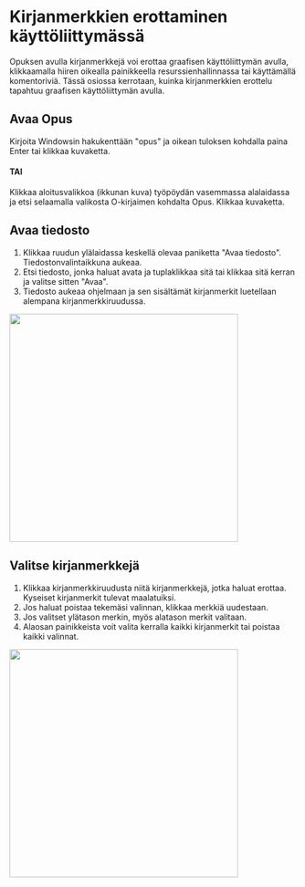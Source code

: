 # Kirjanmerkkien erottaminen käyttöliittymässä

Opuksen avulla kirjanmerkkejä voi erottaa graafisen käyttöliittymän avulla, klikkaamalla hiiren oikealla painikkeella resurssienhallinnassa tai käyttämällä komentoriviä.
Tässä osiossa kerrotaan, kuinka kirjanmerkkien erottelu tapahtuu graafisen käyttöliittymän avulla.

## Avaa Opus

Kirjoita Windowsin hakukenttään "opus" ja oikean tuloksen kohdalla paina Enter tai klikkaa kuvaketta.

#### TAI

Klikkaa aloitusvalikkoa (ikkunan kuva) työpöydän vasemmassa alalaidassa ja etsi selaamalla valikosta O-kirjaimen kohdalta Opus. Klikkaa kuvaketta.

## Avaa tiedosto

1. Klikkaa ruudun ylälaidassa keskellä olevaa paniketta "Avaa tiedosto". Tiedostonvalintaikkuna aukeaa.
2. Etsi tiedosto, jonka haluat avata ja tuplaklikkaa sitä tai klikkaa sitä kerran ja valitse sitten "Avaa".
3. Tiedosto aukeaa ohjelmaan ja sen sisältämät kirjanmerkit luetellaan alempana kirjanmerkkiruudussa.

<img src="https://codex-fi.github.io/Opus/ui/gif/open_file.gif" width="400">

## Valitse kirjanmerkkejä

1. Klikkaa kirjanmerkkiruudusta niitä kirjanmerkkejä, jotka haluat erottaa. Kyseiset kirjanmerkit tulevat maalatuiksi. 
2. Jos haluat poistaa tekemäsi valinnan, klikkaa merkkiä uudestaan. 
3. Jos valitset ylätason merkin, myös alatason merkit valitaan.
4. Alaosan painikkeista voit valita kerralla kaikki kirjanmerkit tai poistaa kaikki valinnat.

<img src="https://codex-fi.github.io/Opus/ui/gif/select_bookmarks.gif" width="400">

